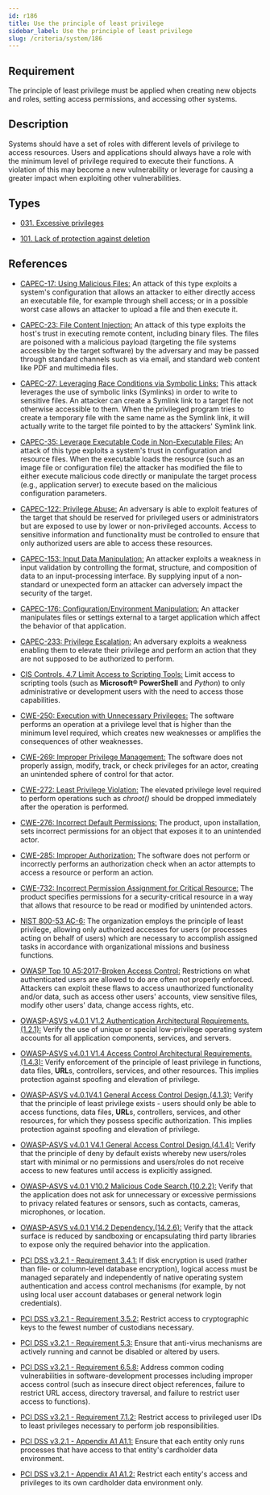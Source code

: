 ```yaml
---
id: r186
title: Use the principle of least privilege
sidebar_label: Use the principle of least privilege
slug: /criteria/system/186
---
```


## Requirement

The principle of least privilege must be applied when creating new objects and
roles, setting access permissions, and accessing other systems.

## Description

Systems should have a set of roles with different levels
of privilege to access resources.
Users and applications should always have a role with the minimum level of
privilege required to execute their functions.
A violation of this may become a new vulnerability or leverage for causing a
greater impact when exploiting other vulnerabilities.

## Types

- [031. Excessive privileges](https://fluidattacks.com/products/rules/findings/031/)

- [101. Lack of protection against deletion](https://fluidattacks.com/products/rules/findings/101/)

## References

- [CAPEC-17: Using Malicious Files:](http://capec.mitre.org/data/definitions/17.html)
An attack of this type exploits a system's configuration that allows an
attacker to either directly access an executable file,
for example through shell access;
or in a possible worst case allows an attacker to upload a file and then
execute it.

- [CAPEC-23: File Content Injection:](http://capec.mitre.org/data/definitions/23.html)
An attack of this type exploits the host's trust in executing remote content,
including binary files.
The files are poisoned with a malicious payload
(targeting the file systems accessible by the target software)
by the adversary and may be passed through standard channels such as via email,
and standard web content like PDF and multimedia files.

- [CAPEC-27: Leveraging Race Conditions via Symbolic Links:](http://capec.mitre.org/data/definitions/27.html)
This attack leverages the use of symbolic links (Symlinks) in order to write to
sensitive files.
An attacker can create a Symlink link to a target file not otherwise accessible
to them.
When the privileged program tries to create a temporary file with the same name
as the Symlink link,
it will actually write to the target file pointed to by the attackers' Symlink
link.

- [CAPEC-35: Leverage Executable Code in Non-Executable Files:](http://capec.mitre.org/data/definitions/35.html)
An attack of this type exploits a system's trust in configuration and resource
files.
When the executable loads the resource
(such as an image file or configuration file)
the attacker has modified the file to either execute malicious code directly or
manipulate the target process (e.g., application server) to execute based on the
malicious configuration parameters.

- [CAPEC-122: Privilege Abuse:](http://capec.mitre.org/data/definitions/122.html)
An adversary is able to exploit features of the target that should be reserved
for privileged users or administrators but are exposed to use by lower or
non-privileged accounts.
Access to sensitive information and functionality must be controlled to ensure
that only authorized users are able to access these resources.

- [CAPEC-153: Input Data Manipulation:](http://capec.mitre.org/data/definitions/153.html)
An attacker exploits a weakness in input validation by controlling the format,
structure, and composition of data to an input-processing interface.
By supplying input of a non-standard or unexpected form an attacker can
adversely impact the security of the target.

- [CAPEC-176: Configuration/Environment Manipulation:](http://capec.mitre.org/data/definitions/176.html)
An attacker manipulates files or settings external to a target application
which affect the behavior of that application.

- [CAPEC-233: Privilege Escalation:](http://capec.mitre.org/data/definitions/233.html)
An adversary exploits a weakness enabling them to elevate their privilege and
perform an action that they are not supposed to be authorized to perform.

- [CIS Controls. 4.7 Limit Access to Scripting Tools:](https://www.cisecurity.org/controls/)
Limit access to scripting tools (such as **Microsoft® PowerShell** and
*Python*) to only administrative or development users with the need to access
those capabilities.

- [CWE-250: Execution with Unnecessary Privileges:](https://cwe.mitre.org/data/definitions/250.html)
The software performs an operation at a privilege level that is higher than the
minimum level required,
which creates new weaknesses or amplifies the consequences of other weaknesses.

- [CWE-269: Improper Privilege Management:](https://cwe.mitre.org/data/definitions/269.html)
The software does not properly assign, modify, track, or check privileges for
an actor,
creating an unintended sphere of control for that actor.

- [CWE-272: Least Privilege Violation:](https://cwe.mitre.org/data/definitions/272.html)
The elevated privilege level required to perform operations such as *chroot()*
should be dropped immediately after the operation is performed.

- [CWE-276: Incorrect Default Permissions:](https://cwe.mitre.org/data/definitions/276.html)
The product, upon installation, sets incorrect permissions for an object that
exposes it to an unintended actor.

- [CWE-285: Improper Authorization:](https://cwe.mitre.org/data/definitions/285.html)
The software does not perform or incorrectly performs an authorization check
when an actor attempts to access a resource or perform an action.

- [CWE-732: Incorrect Permission Assignment for Critical Resource:](https://cwe.mitre.org/data/definitions/732.html)
The product specifies permissions for a security-critical resource in a way
that allows that resource to be read or modified by unintended actors.

- [NIST 800-53 AC-6:](https://nvd.nist.gov/800-53/Rev4/control/AC-6)
The organization employs the principle of least privilege,
allowing only authorized accesses for users
(or processes acting on behalf of users)
which are necessary to accomplish assigned tasks
in accordance with organizational missions and business functions.

- [OWASP Top 10 A5:2017-Broken Access Control:](https://owasp.org/www-project-top-ten/OWASP_Top_Ten_2017/Top_10-2017_A5-Broken_Access_Control)
Restrictions on what authenticated users are allowed to do are often not
properly enforced.
Attackers can exploit these flaws to access unauthorized functionality and/or
data, such as access other users' accounts, view sensitive files,
modify other users' data, change access rights, etc.

- [OWASP-ASVS v4.0.1 V1.2 Authentication Architectural Requirements.(1.2.1):](https://owasp.org/www-project-application-security-verification-standard/)
Verify the use of unique or special low-privilege operating system accounts for
all application components, services, and servers.

- [OWASP-ASVS v4.0.1 V1.4 Access Control Architectural Requirements.(1.4.3):](https://owasp.org/www-project-application-security-verification-standard/)
Verify enforcement of the principle of least privilege in functions,
data files, **URL**s, controllers, services, and other resources.
This implies protection against spoofing and elevation of privilege.

- [OWASP-ASVS v4.0.1V4.1 General Access Control Design.(4.1.3):](https://owasp.org/www-project-application-security-verification-standard/)
Verify that the principle of least privilege exists - users should only be able
to access functions, data files, **URL**s, controllers, services, and other
resources, for which they possess specific authorization.
This implies protection against spoofing and elevation of privilege.

- [OWASP-ASVS v4.0.1 V4.1 General Access Control Design.(4.1.4):](https://owasp.org/www-project-application-security-verification-standard/)
Verify that the principle of deny by default exists whereby new users/roles
start with minimal or no permissions and users/roles do not receive access to
new features until access is explicitly assigned.

- [OWASP-ASVS v4.0.1 V10.2 Malicious Code Search.(10.2.2):](https://owasp.org/www-project-application-security-verification-standard/)
Verify that the application does not ask for unnecessary or excessive
permissions to privacy related features or sensors, such as contacts, cameras,
microphones, or location.

- [OWASP-ASVS v4.0.1 V14.2 Dependency.(14.2.6):](https://owasp.org/www-project-application-security-verification-standard/)
Verify that the attack surface is reduced by sandboxing or encapsulating third
party libraries to expose only the required behavior into the application.

- [PCI DSS v3.2.1 - Requirement 3.4.1:](https://www.pcisecuritystandards.org/documents/PCI_DSS_v3-2-1.pdf)
If disk encryption is used
(rather than file- or column-level database encryption),
logical access must be managed separately and independently of native operating
system authentication and access control mechanisms
(for example, by not using local user account databases or general network
login credentials).

- [PCI DSS v3.2.1 - Requirement 3.5.2:](https://www.pcisecuritystandards.org/documents/PCI_DSS_v3-2-1.pdf)
Restrict access to cryptographic keys to the fewest number of custodians
necessary.

- [PCI DSS v3.2.1 - Requirement 5.3:](https://www.pcisecuritystandards.org/documents/PCI_DSS_v3-2-1.pdf)
Ensure that anti-virus mechanisms are actively running and cannot be disabled
or altered by users.

- [PCI DSS v3.2.1 - Requirement 6.5.8:](https://www.pcisecuritystandards.org/documents/PCI_DSS_v3-2-1.pdf)
Address common coding vulnerabilities in software-development processes
including improper access control
(such as insecure direct object references, failure to restrict URL access,
directory traversal, and failure to restrict user access to functions).

- [PCI DSS v3.2.1 - Requirement 7.1.2:](https://www.pcisecuritystandards.org/documents/PCI_DSS_v3-2-1.pdf)
Restrict access to privileged user IDs to least privileges necessary to perform
job responsibilities.

- [PCI DSS v3.2.1 - Appendix A1 A1.1:](https://www.pcisecuritystandards.org/documents/PCI_DSS_v3-2-1.pdf)
Ensure that each entity only runs processes that have access to that entity's
cardholder data environment.

- [PCI DSS v3.2.1 - Appendix A1 A1.2:](https://www.pcisecuritystandards.org/documents/PCI_DSS_v3-2-1.pdf)
Restrict each entity's access and privileges to its own cardholder data
environment only.
